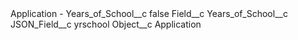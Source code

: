 <?xml version="1.0" encoding="UTF-8"?>
<CustomMetadata xmlns="http://soap.sforce.com/2006/04/metadata" xmlns:xsi="http://www.w3.org/2001/XMLSchema-instance" xmlns:xsd="http://www.w3.org/2001/XMLSchema">
    <label>Application - Years_of_School__c</label>
    <protected>false</protected>
    <values>
        <field>Field__c</field>
        <value xsi:type="xsd:string">Years_of_School__c</value>
    </values>
    <values>
        <field>JSON_Field__c</field>
        <value xsi:type="xsd:string">yrschool</value>
    </values>
    <values>
        <field>Object__c</field>
        <value xsi:type="xsd:string">Application</value>
    </values>
</CustomMetadata>
